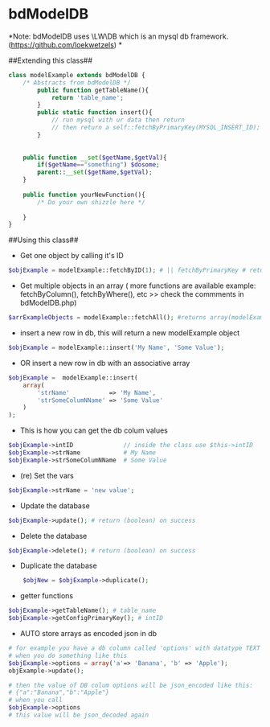 # bdModelDB #

*Note: bdModelDB uses \LW\DB which is an mysql db framework. (https://github.com/loekwetzels) *


##Extending this class##
```php
class modelExample extends bdModelDB {
	/* Abstracts from bdModelDB */
		public function getTableName(){
			return 'table_name';
		}
		public static function insert(){
			// run mysql with ur data then return
			// then return a self::fetchByPrimaryKey(MYSQL_INSERT_ID);
		}
	
		
	public function __set($getName,$getVal){
		if($getName=="something") $dosome;
		parent::__set($getName,$getVal);
	}
	
	public function yourNewFunction(){
		/* Do your own shizzle here */
		
	}
}
```

##Using this class##
- Get one object by calling it's ID
```php
$objExample = modelExample::fetchByID(1); # || fetchByPrimaryKey # returns modelExample object
```

- Get multiple objects in an array
( more functions are available example: fetchByColumn(), fetchByWhere(), etc >> check the commments in bdModelDB.php)
```php
$arrExampleObjects = modelExample::fetchAll(); #returns array(modelExample object,modelExample object,modelExample object,...)
```

- insert a new row in db, this will return a new modelExample object
```php
$objExample = modelExample::insert('My Name', 'Some Value');
```

- OR insert a new row in db with an associative array
```php
$objExample =  modelExample::insert(
	array(
		'strName' 			=> 'My Name', 
		'strSomeColumNName' => 'Some Value'
	)
);
```


- This is how you can get the db colum values
```php
$objExample->intID 				// inside the class use $this->intID
$objExample->strName 			# My Name
$objExample->strSomeColumNName  # Some Value
```

- (re) Set the vars 
```php
$objExample->strName = 'new value';
```	

- Update the database
```php
$objExample->update(); # return (boolean) on success
```

- Delete the database
```php
$objExample->delete(); # return (boolean) on success
```

- Duplicate the database
```php
	$objNew = $objExample->duplicate();
```

- getter functions
```php
$objExample->getTableName(); # table_name
$objExample->getConfigPrimaryKey(); # intID
```


- AUTO store arrays as encoded json in db
```php
# for example you have a db column called 'options' with datatype TEXT 
# when you do something like this
$objExample->options = array('a'=> 'Banana', 'b' => 'Apple');
objExample->update();

# then the value of DB colum options will be json_encoded like this:
# {"a":"Banana","b":"Apple"}
# when you call
$objExample->options 
# this value will be json_decoded again

```